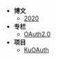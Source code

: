 - **博文**
    - [2020](blog/2020/)
- **专栏**
    - [OAuth2.0](oauth2/)
- **项目**
    - [KuOAuth](kuoauth/)